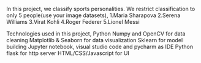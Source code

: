 In this project, we classify sports personalities. We restrict classification to only 5 people(use your image datasets),
1.Maria Sharapova
2.Serena Williams
3.Virat Kohli
4.Roger Federer
5.Lionel Messi

Technologies used in this project,
Python
Numpy and OpenCV for data cleaning
Matplotlib & Seaborn for data visualization
Sklearn for model building
Jupyter notebook, visual studio code and pycharm as IDE
Python flask for http server
HTML/CSS/Javascript for UI

